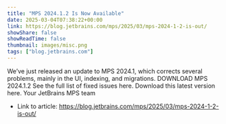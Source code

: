 ```yaml
---
title: "MPS 2024.1.2 Is Now Available"
date: 2025-03-04T07:38:22+00:00
link: https://blog.jetbrains.com/mps/2025/03/mps-2024-1-2-is-out/
showShare: false
showReadTime: false
thumbnail: images/misc.png
tags: ["blog.jetbrains.com"]
---
```

We’ve just released an update to MPS 2024.1, which corrects several problems, mainly in the UI, indexing, and migrations. DOWNLOAD MPS 2024.1.2 See the full list of fixed issues here. Download this latest version here. Your JetBrains MPS team

- Link to article: https://blog.jetbrains.com/mps/2025/03/mps-2024-1-2-is-out/